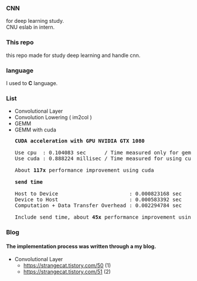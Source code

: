 ### CNN
for deep learning study. <br>
CNU eslab in intern.

### This repo
this repo made for study deep learning and handle cnn.

### language
I used to <strong>C</strong> language.

### List
- Convolutional Layer
- Convolution Lowering ( im2col )
- GEMM
- GEMM with cuda <br>
  <pre>
  <strong>CUDA acceleration with GPU NVIDIA GTX 1080 </strong> 
  
  Use cpu  : 0.104083 sec      / Time measured only for gemm function 
  Use cuda : 0.888224 millisec / Time measured for using cuda 
  
  About <strong>117x</strong> performance improvement using cuda
  
  <strong>send time</strong>
  
  Host to Device                       : 0.000823168 sec
  Device to Host                       : 0.000583392 sec 
  Computation + Data Transfer Overhead : 0.002294784 sec
  
  Include send time, about <strong>45x</strong> performance improvement using cuda
  </pre>

### Blog
#### The implementation process was written through a my blog.
- Convolutional Layer
  - https://strangecat.tistory.com/50 (1)
  - https://strangecat.tistory.com/51 (2)
